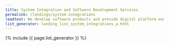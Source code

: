 ```yaml
---
title: System Integration and Software Development Services
permalink: /landings/system-integrations
leadtext: We develop software products and provide digital platform engineering services in across Australia, New Zeland and Asia
list_generator: landing_list_system_integrations_a.html
---
```

{% include {{ page.list_generator }} %}